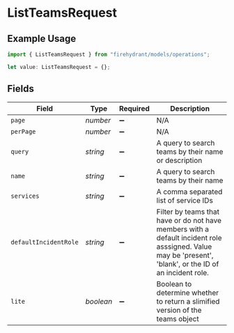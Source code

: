 # ListTeamsRequest

## Example Usage

```typescript
import { ListTeamsRequest } from "firehydrant/models/operations";

let value: ListTeamsRequest = {};
```

## Fields

| Field                                                                                                                                                    | Type                                                                                                                                                     | Required                                                                                                                                                 | Description                                                                                                                                              |
| -------------------------------------------------------------------------------------------------------------------------------------------------------- | -------------------------------------------------------------------------------------------------------------------------------------------------------- | -------------------------------------------------------------------------------------------------------------------------------------------------------- | -------------------------------------------------------------------------------------------------------------------------------------------------------- |
| `page`                                                                                                                                                   | *number*                                                                                                                                                 | :heavy_minus_sign:                                                                                                                                       | N/A                                                                                                                                                      |
| `perPage`                                                                                                                                                | *number*                                                                                                                                                 | :heavy_minus_sign:                                                                                                                                       | N/A                                                                                                                                                      |
| `query`                                                                                                                                                  | *string*                                                                                                                                                 | :heavy_minus_sign:                                                                                                                                       | A query to search teams by their name or description                                                                                                     |
| `name`                                                                                                                                                   | *string*                                                                                                                                                 | :heavy_minus_sign:                                                                                                                                       | A query to search teams by their name                                                                                                                    |
| `services`                                                                                                                                               | *string*                                                                                                                                                 | :heavy_minus_sign:                                                                                                                                       | A comma separated list of service IDs                                                                                                                    |
| `defaultIncidentRole`                                                                                                                                    | *string*                                                                                                                                                 | :heavy_minus_sign:                                                                                                                                       | Filter by teams that have or do not have members with a default incident role asssigned. Value may be 'present', 'blank', or the ID of an incident role. |
| `lite`                                                                                                                                                   | *boolean*                                                                                                                                                | :heavy_minus_sign:                                                                                                                                       | Boolean to determine whether to return a slimified version of the teams object                                                                           |
